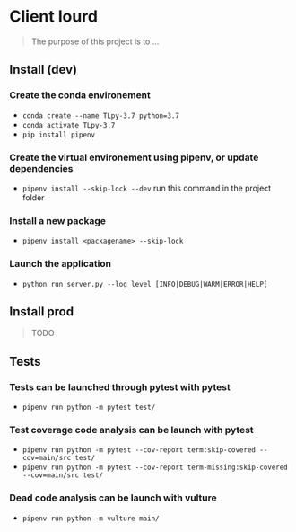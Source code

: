 # Client lourd
> The purpose of this project is to ...

## Install (dev)
### Create the conda environement
 * `conda create --name TLpy-3.7 python=3.7`
 * `conda activate TLpy-3.7`
 * `pip install pipenv`
###  Create the virtual environement using pipenv, or update dependencies 
 * `pipenv install --skip-lock --dev` run this command in the project folder
### Install a new package
 * `pipenv install <packagename> --skip-lock`
### Launch the application
 * `python run_server.py --log_level [INFO|DEBUG|WARM|ERROR|HELP]`


## Install prod 
> TODO 

## Tests
### Tests can be launched through pytest with pytest
* `pipenv run python -m pytest test/`
### Test coverage code analysis can be launch with pytest
* `pipenv run python -m pytest --cov-report term:skip-covered --cov=main/src test/`
* `pipenv run python -m pytest --cov-report term-missing:skip-covered --cov=main/src test/`
### Dead code analysis can be launch with vulture
* `pipenv run python -m vulture main/`